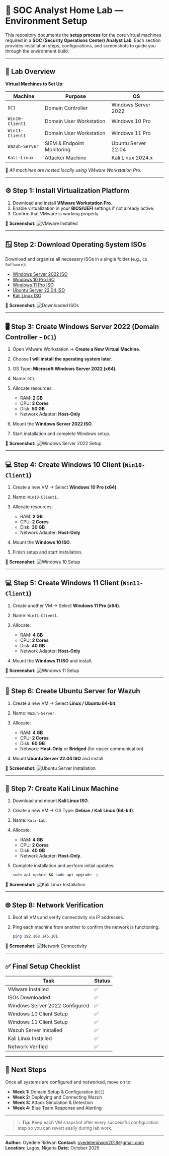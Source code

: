 # 🧠 SOC Analyst Home Lab — Environment Setup

This repository documents the **setup process** for the core virtual machines required in a **SOC (Security Operations Center) Analyst Lab**.
Each section provides installation steps, configurations, and screenshots to guide you through the environment build.

---

## 🧩 Lab Overview

**Virtual Machines to Set Up:**

| Machine         | Purpose                    | OS                  |
| --------------- | -------------------------- | ------------------- |
| `DC1`           | Domain Controller          | Windows Server 2022 |
| `Win10-Client1` | Domain User Workstation    | Windows 10 Pro      |
| `Win11-Client1` | Domain User Workstation    | Windows 11 Pro      |
| `Wazuh-Server`  | SIEM & Endpoint Monitoring | Ubuntu Server 22.04 |
| `Kali-Linux`    | Attacker Machine           | Kali Linux 2024.x   |

📍 *All machines are hosted locally using VMware Workstation Pro.*

---

## ⚙️ Step 1: Install Virtualization Platform

1. Download and install **VMware Workstation Pro**.
2. Enable virtualization in your **BIOS/UEFI** settings if not already active.
3. Confirm that VMware is working properly.

📸 **Screenshot:**
![VMware Installed](https://i.imgur.com/yJZboTv.png)

---

## 🪟 Step 2: Download Operating System ISOs

Download and organize all necessary ISOs in a single folder (e.g., `CS Software`):

* [Windows Server 2022 ISO](https://www.microsoft.com/en-us/evalcenter/evaluate-windows-server-2022)
* [Windows 10 Pro ISO](https://www.microsoft.com/software-download/windows10)
* [Windows 11 Pro ISO](https://www.microsoft.com/software-download/windows11)
* [Ubuntu Server 22.04 ISO](https://ubuntu.com/download/server)
* [Kali Linux ISO](https://www.kali.org/get-kali/)

📸 **Screenshot:**
![Downloaded ISOs](https://i.imgur.com/M3zrqjU.png)

---

## 🖥️ Step 3: Create Windows Server 2022 (Domain Controller - `DC1`)

1. Open VMware Workstation → **Create a New Virtual Machine**.
2. Choose **I will install the operating system later**.
3. OS Type: **Microsoft Windows Server 2022 (x64)**.
4. Name: `DC1`.
5. Allocate resources:

   * RAM: **2 GB**
   * CPU: **2 Cores**
   * Disk: **50 GB**
   * Network Adapter: **Host-Only**
6. Mount the **Windows Server 2022 ISO**.
7. Start installation and complete Windows setup.

📸 **Screenshot:**
![Windows Server 2022 Setup](https://i.imgur.com/vYNtnSP.png)

---

## 💻 Step 4: Create Windows 10 Client (`Win10-Client1`)

1. Create a new VM → Select **Windows 10 Pro (x64)**.
2. Name: `Win10-Client1`.
3. Allocate resources:

   * RAM: **2 GB**
   * CPU: **2 Cores**
   * Disk: **30 GB**
   * Network Adapter: **Host-Only**
4. Mount the **Windows 10 ISO**.
5. Finish setup and start installation.

📸 **Screenshot:**
![Windows 10 Setup](https://i.imgur.com/Bf1xJl8.png)

---

## 💻 Step 5: Create Windows 11 Client (`Win11-Client1`)

1. Create another VM → Select **Windows 11 Pro (x64)**.
2. Name: `Win11-Client1`.
3. Allocate:

   * RAM: **4 GB**
   * CPU: **2 Cores**
   * Disk: **40 GB**
   * Network Adapter: **Host-Only**
4. Mount the **Windows 11 ISO** and install.

📸 **Screenshot:**
![Windows 11 Setup](https://i.imgur.com/example.png)

---

## 🧱 Step 6: Create Ubuntu Server for Wazuh

1. Create a new VM → Select **Linux / Ubuntu 64-bit**.
2. Name: `Wazuh-Server`.
3. Allocate:

   * RAM: **4 GB**
   * CPU: **2 Cores**
   * Disk: **60 GB**
   * Network: **Host-Only** or **Bridged** (for easier communication).
4. Mount **Ubuntu Server 22.04 ISO** and install.

📸 **Screenshot:**
![Ubuntu Server Installation](https://i.imgur.com/example.png)

---

## 🐉 Step 7: Create Kali Linux Machine

1. Download and mount **Kali Linux ISO**.
2. Create a new VM → OS Type: **Debian / Kali Linux (64-bit)**.
3. Name: `Kali-Lab`.
4. Allocate:

   * RAM: **4 GB**
   * CPU: **2 Cores**
   * Disk: **40 GB**
   * Network Adapter: **Host-Only**.
5. Complete installation and perform initial updates:

   ```bash
   sudo apt update && sudo apt upgrade -y
   ```

📸 **Screenshot:**
![Kali Linux Installation](https://i.imgur.com/example.png)

---

## 🌐 Step 8: Network Verification

1. Boot all VMs and verify connectivity via IP addresses.
2. Ping each machine from another to confirm the network is functioning.

   ```bash
   ping 192.168.145.101
   ```

📸 **Screenshot:**
![Network Connectivity](https://i.imgur.com/example.png)

---

## ✅ Final Setup Checklist

| Task                           | Status |
| ------------------------------ | ------ |
| VMware Installed               | ✅      |
| ISOs Downloaded                | ✅      |
| Windows Server 2022 Configured | ✅      |
| Windows 10 Client Setup        | ✅      |
| Windows 11 Client Setup        | ✅      |
| Wazuh Server Installed         | ✅      |
| Kali Linux Installed           | ✅      |
| Network Verified               | ✅      |

---

## 🧭 Next Steps

Once all systems are configured and networked, move on to:

* **Week 1:** Domain Setup & Configuration (`DC1`)
* **Week 2:** Deploying and Connecting Wazuh
* **Week 3:** Attack Simulation & Detection
* **Week 4:** Blue Team Response and Alerting

---

> 💡 **Tip:** Keep each VM snapshot after every successful configuration step so you can revert easily during lab work.

---

**Author:** Oyedele Ridwan
**Contact:** [oyedeleridwon2018@gmail.com](mailto:oyedeleridwon2018@gmail.com)
**Location:** Lagos, Nigeria
**Date:** October 2025
